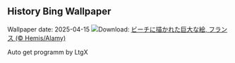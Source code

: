 ## History Bing Wallpaper
Wallpaper date: 2025-04-15
![](https://www.bing.com/th?id=OHR.BeachArt_JA-JP4983678633_UHD.jpg&w=1000)Download: [ビーチに描かれた巨大な絵, フランス (© Hemis/Alamy)](https://www.bing.com/th?id=OHR.BeachArt_JA-JP4983678633_UHD.jpg)

Auto get programm by LtgX
